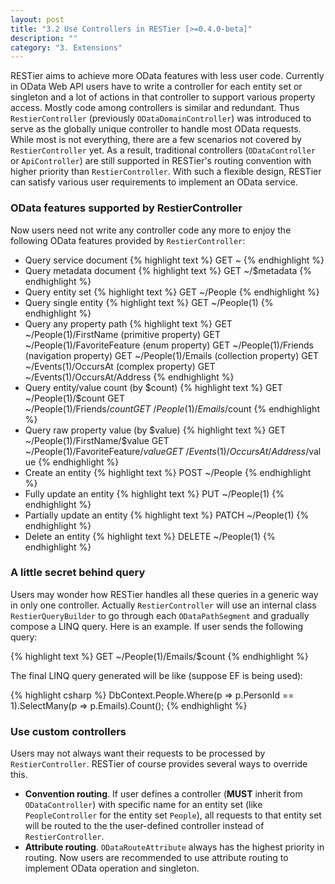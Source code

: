 ```yaml
---
layout: post
title: "3.2 Use Controllers in RESTier [>=0.4.0-beta]"
description: ""
category: "3. Extensions"
---
```


RESTier aims to achieve more OData features with less user code. Currently in OData Web API users have to write a controller for each entity set or singleton and a lot of actions in that controller to support various property access. Mostly code among controllers is similar and redundant. Thus `RestierController` (previously `ODataDomainController`) was introduced to serve as the globally unique controller to handle most OData requests. While most is not everything, there are a few scenarios not covered by `RestierController` yet. As a result, traditional controllers (`ODataController` or `ApiController`) are still supported in RESTier's routing convention with higher priority than `RestierController`. With such a flexible design, RESTier can satisfy various user requirements to implement an OData service.

### OData features supported by RestierController
Now users need not write any controller code any more to enjoy the following OData features provided by `RestierController`:

 - Query service document
{% highlight text %}
GET ~
{% endhighlight %}
 - Query metadata document
{% highlight text %}
GET ~/$metadata
{% endhighlight %}
 - Query entity set
{% highlight text %}
GET ~/People
{% endhighlight %}
 - Query single entity
{% highlight text %}
GET ~/People(1)
{% endhighlight %}
 - Query any property path
{% highlight text %}
GET ~/People(1)/FirstName (primitive property)
GET ~/People(1)/FavoriteFeature (enum property)
GET ~/People(1)/Friends (navigation property)
GET ~/People(1)/Emails (collection property)
GET ~/Events(1)/OccursAt (complex property)
GET ~/Events(1)/OccursAt/Address
{% endhighlight %}
 - Query entity/value count (by $count)
{% highlight text %}
GET ~/People(1)/$count
GET ~/People(1)/Friends/$count
GET ~/People(1)/Emails/$count
{% endhighlight %}
 - Query raw property value (by $value)
{% highlight text %}
GET ~/People(1)/FirstName/$value
GET ~/People(1)/FavoriteFeature/$value
GET ~/Events(1)/OccursAt/Address/$value
{% endhighlight %}
 - Create an entity
{% highlight text %}
POST ~/People
{% endhighlight %}
 - Fully update an entity
{% highlight text %}
PUT ~/People(1)
{% endhighlight %}
 - Partially update an entity
{% highlight text %}
PATCH ~/People(1)
{% endhighlight %}
 - Delete an entity
{% highlight text %}
DELETE ~/People(1)
{% endhighlight %}

### A little secret behind query
Users may wonder how RESTier handles all these queries in a generic way in only one controller. Actually `RestierController` will use an internal class `RestierQueryBuilder` to go through each `ODataPathSegment` and gradually compose a LINQ query. Here is an example. If user sends the following query:

{% highlight text %}
GET ~/People(1)/Emails/$count
{% endhighlight %}

The final LINQ query generated will be like (suppose EF is being used):

{% highlight csharp %}
DbContext.People.Where<Person>(p => p.PersonId == 1).SelectMany<string>(p => p.Emails).Count();
{% endhighlight %}

### Use custom controllers
Users may not always want their requests to be processed by `RestierController`. RESTier of course provides several ways to override this.

 - **Convention routing**. If user defines a controller (**MUST** inherit from `ODataController`) with specific name for an entity set (like `PeopleController` for the entity set `People`), all requests to that entity set will be routed to the the user-defined controller instead of `RestierController`.
 - **Attribute routing**. `ODataRouteAttribute` always has the highest priority in routing. Now users are recommended to use attribute routing to implement OData operation and singleton.